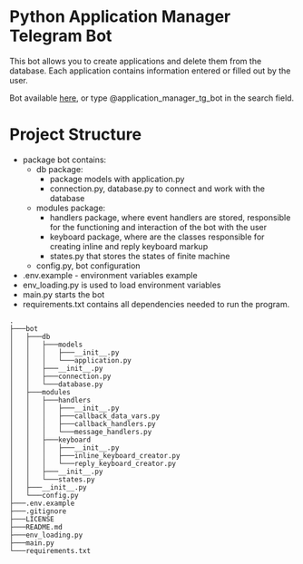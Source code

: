 # Python Application Manager Telegram Bot
This bot allows you to create applications and delete them from the database. Each application contains information entered or filled out by the user.

Bot available [here](https://t.me/application_manager_tg_bot), or type @application_manager_tg_bot in the search field.

# Project Structure
* package bot contains:
  * db package:
    * package models with application.py
    * connection.py, database.py to connect and work with the database
  * modules package:
    * handlers package, where event handlers are stored, responsible for the functioning and interaction of the bot with the user
    * keyboard package, where are the classes responsible for creating inline and reply keyboard markup
    * states.py that stores the states of finite machine
  * config.py, bot configuration
* .env.example - environment variables example
* env_loading.py is used to load environment variables
* main.py starts the bot
* requirements.txt contains all dependencies needed to run the program.
```
.
├───bot
│   ├───db
│   │   ├───models
│   │   │   ├───__init__.py
│   │   │   └───application.py
│   │   ├───__init__.py
│   │   ├───connection.py
│   │   └───database.py
│   ├───modules
│   │   ├───handlers
│   │   │   ├───__init__.py
│   │   │   ├───callback_data_vars.py
│   │   │   ├───callback_handlers.py
│   │   │   └───message_handlers.py
│   │   ├───keyboard
│   │   │   ├───__init__.py
│   │   │   ├───inline_keyboard_creator.py
│   │   │   └───reply_keyboard_creator.py
│   │   ├───__init__.py
│   │   └───states.py
│   ├───__init__.py
│   └───config.py
├───.env.example
├───.gitignore
├───LICENSE
├───README.md
├───env_loading.py
├───main.py
└───requirements.txt
```
